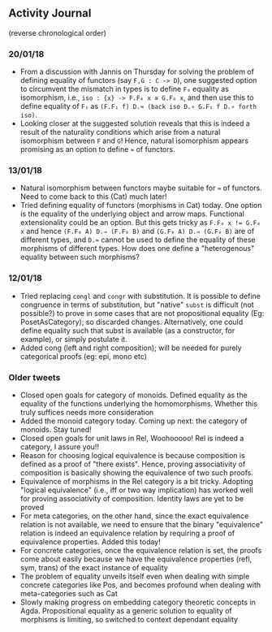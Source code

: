 ## Activity Journal

(reverse chronological order)

### 20/01/18

* From a discussion with Jannis on Thursday for solving the problem of defining equality of functors (say `F,G : C -> D`), one suggested option to circumvent the mismatch in types is to define `F₀` equality as isomorphism, i.e., `iso : {x} -> F.F₀ x ≅ G.F₀ x`, and then use this to define equality of `F₁` as `(F.F₁ f) D.≈ (back iso D.∘ G.F₁ f D.∘ forth iso)`. 
* Looking closer at the suggested solution reveals that this is indeed a result of the naturality conditions which arise from a natural isomorphism between `F` and `G`! Hence, natural isomorphism appears promising as an option to define `≈` of functors.

### 13/01/18

* Natural isomorphism between functors maybe suitable for `≈` of functors. Need to come back to this (Cat) much later!
* Tried defining equality of functors (morphisms in Cat) today. One option is the equality of the underlying object and arrow maps. Functional extensionality could be an option. But this gets tricky as `F.F₀ x != G.F₀ x` and hence `(F.F₀ A) D.⇒ (F.F₀ B)` and `(G.F₀ A) D.⇒ (G.F₀ B)` are of different types, and `D.≈` cannot be used to define the equality of these morphisms of different types. How does one define a "heterogenous" equality between such morphisms?

### 12/01/18
  
* Tried replacing `congl` and `congr` with substitution. It is possible to define congruence in terms of substitution, but "native" `subst` is difficult (not possible?) to prove in some cases that are not propositional equality (Eg: PosetAsCategory); so discarded changes. Alternatively, one could define equality such that subst is available (as a constructor, for example), or simply postulate it.
* Added cong (left and right composition); will be needed for purely categorical proofs (eg: epi, mono etc)

### Older tweets

* Closed open goals for category of monoids. Defined equality as the equality of the functions underlying the homomorphisms. Whether this truly suffices needs more consideration
* Added the monoid category today. Coming up next: the category of monoids. Stay tuned!
* Closed open goals for unit laws in Rel, Woohooooo! Rel is indeed a category, I assure you!!
* Reason for choosing logical equivalence is because composition is defined as a proof of "there exists". Hence, proving associativity of composition is basically showing the equivalence of two such proofs.
* Equivalence of morphisms in the Rel category is a bit tricky. Adopting "logical equivalence" (i.e., iff or two way implication) has worked well for proving associativity of composition. Identity laws are yet to be proved
* For meta categories, on the other hand, since the exact equivalence relation is not available, we need to ensure that the binary "equivalence" relation is indeed an equivalence relation by requiring a proof of equivalence properties. Added this today!
* For concrete categories, once the equivalence relation is set, the proofs come about easily because we have the equivalence properties (refl, sym, trans) of the exact instance of equality
* The problem of equality unveils itself even when dealing with simple concrete categories like Pos, and becomes profound when dealing with meta-categories such as Cat
* Slowly making progress on embedding category theoretic concepts in Agda. Propositional equality as a generic solution to equality of morphisms is limiting, so switched to context dependant equality
